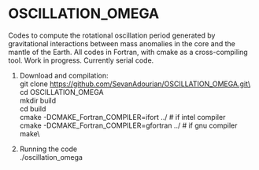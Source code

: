 # OSCILLATION_OMEGA

Codes to compute the rotational oscillation period generated by gravitational interactions between mass anomalies in the core and the mantle of the Earth.
All codes in Fortran, with cmake as a cross-compiling tool. Work in progress. Currently serial code.

1. Download and compilation:\
git clone https://github.com/SevanAdourian/OSCILLATION_OMEGA.git\
cd OSCILLATION_OMEGA\
mkdir build\
cd build\
cmake -DCMAKE_Fortran_COMPILER=ifort ../ # if intel compiler\
cmake -DCMAKE_Fortran_COMPILER=gfortran ../ # if gnu compiler\
make\

2. Running the code\
./oscillation_omega
